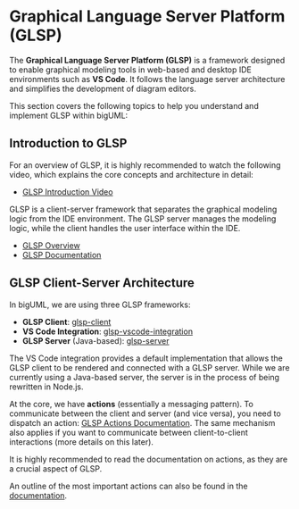 # Graphical Language Server Platform (GLSP)

The **Graphical Language Server Platform (GLSP)** is a framework designed to enable graphical modeling tools in web-based and desktop IDE environments such as **VS Code**. It follows the language server architecture and simplifies the development of diagram editors.

This section covers the following topics to help you understand and implement GLSP within bigUML:

## Introduction to GLSP

For an overview of GLSP, it is highly recommended to watch the following video, which explains the core concepts and architecture in detail:

- [GLSP Introduction Video](https://www.youtube.com/watch?v=RBbI_QBzwl4)

GLSP is a client-server framework that separates the graphical modeling logic from the IDE environment. The GLSP server manages the modeling logic, while the client handles the user interface within the IDE.

- [GLSP Overview](https://www.eclipse.org/glsp/)
- [GLSP Documentation](https://www.eclipse.org/glsp/documentation/)

## GLSP Client-Server Architecture

In bigUML, we are using three GLSP frameworks:

- **GLSP Client**: [glsp-client](https://github.com/eclipse-glsp/glsp-client)
- **VS Code Integration**: [glsp-vscode-integration](https://github.com/eclipse-glsp/glsp-vscode-integration)
- **GLSP Server** (Java-based): [glsp-server](https://github.com/eclipse-glsp/glsp-server)

The VS Code integration provides a default implementation that allows the GLSP client to be rendered and connected with a GLSP server. While we are currently using a Java-based server, the server is in the process of being rewritten in Node.js.

At the core, we have **actions** (essentially a messaging pattern). To communicate between the client and server (and vice versa), you need to dispatch an action: [GLSP Actions Documentation](https://eclipse.dev/glsp/documentation/actionhandler/). The same mechanism also applies if you want to communicate between client-to-client interactions (more details on this later).

It is highly recommended to read the documentation on actions, as they are a crucial aspect of GLSP.

An outline of the most important actions can also be found in the [documentation](https://eclipse.dev/glsp/documentation/protocol/).
